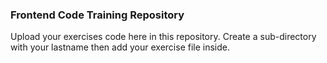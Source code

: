 ### Frontend Code Training Repository

Upload your exercises code here in this repository. Create a sub-directory with your lastname then add your exercise file inside.
